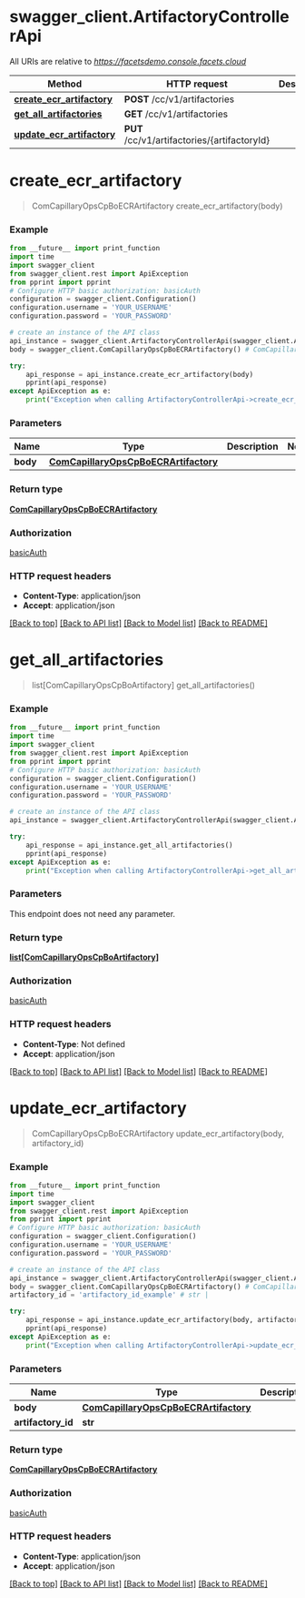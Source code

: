 # swagger_client.ArtifactoryControllerApi

All URIs are relative to *https://facetsdemo.console.facets.cloud*

Method | HTTP request | Description
------------- | ------------- | -------------
[**create_ecr_artifactory**](ArtifactoryControllerApi.md#create_ecr_artifactory) | **POST** /cc/v1/artifactories | 
[**get_all_artifactories**](ArtifactoryControllerApi.md#get_all_artifactories) | **GET** /cc/v1/artifactories | 
[**update_ecr_artifactory**](ArtifactoryControllerApi.md#update_ecr_artifactory) | **PUT** /cc/v1/artifactories/{artifactoryId} | 

# **create_ecr_artifactory**
> ComCapillaryOpsCpBoECRArtifactory create_ecr_artifactory(body)



### Example
```python
from __future__ import print_function
import time
import swagger_client
from swagger_client.rest import ApiException
from pprint import pprint
# Configure HTTP basic authorization: basicAuth
configuration = swagger_client.Configuration()
configuration.username = 'YOUR_USERNAME'
configuration.password = 'YOUR_PASSWORD'

# create an instance of the API class
api_instance = swagger_client.ArtifactoryControllerApi(swagger_client.ApiClient(configuration))
body = swagger_client.ComCapillaryOpsCpBoECRArtifactory() # ComCapillaryOpsCpBoECRArtifactory | 

try:
    api_response = api_instance.create_ecr_artifactory(body)
    pprint(api_response)
except ApiException as e:
    print("Exception when calling ArtifactoryControllerApi->create_ecr_artifactory: %s\n" % e)
```

### Parameters

Name | Type | Description  | Notes
------------- | ------------- | ------------- | -------------
 **body** | [**ComCapillaryOpsCpBoECRArtifactory**](ComCapillaryOpsCpBoECRArtifactory.md)|  | 

### Return type

[**ComCapillaryOpsCpBoECRArtifactory**](ComCapillaryOpsCpBoECRArtifactory.md)

### Authorization

[basicAuth](../README.md#basicAuth)

### HTTP request headers

 - **Content-Type**: application/json
 - **Accept**: application/json

[[Back to top]](#) [[Back to API list]](../README.md#documentation-for-api-endpoints) [[Back to Model list]](../README.md#documentation-for-models) [[Back to README]](../README.md)

# **get_all_artifactories**
> list[ComCapillaryOpsCpBoArtifactory] get_all_artifactories()



### Example
```python
from __future__ import print_function
import time
import swagger_client
from swagger_client.rest import ApiException
from pprint import pprint
# Configure HTTP basic authorization: basicAuth
configuration = swagger_client.Configuration()
configuration.username = 'YOUR_USERNAME'
configuration.password = 'YOUR_PASSWORD'

# create an instance of the API class
api_instance = swagger_client.ArtifactoryControllerApi(swagger_client.ApiClient(configuration))

try:
    api_response = api_instance.get_all_artifactories()
    pprint(api_response)
except ApiException as e:
    print("Exception when calling ArtifactoryControllerApi->get_all_artifactories: %s\n" % e)
```

### Parameters
This endpoint does not need any parameter.

### Return type

[**list[ComCapillaryOpsCpBoArtifactory]**](ComCapillaryOpsCpBoArtifactory.md)

### Authorization

[basicAuth](../README.md#basicAuth)

### HTTP request headers

 - **Content-Type**: Not defined
 - **Accept**: application/json

[[Back to top]](#) [[Back to API list]](../README.md#documentation-for-api-endpoints) [[Back to Model list]](../README.md#documentation-for-models) [[Back to README]](../README.md)

# **update_ecr_artifactory**
> ComCapillaryOpsCpBoECRArtifactory update_ecr_artifactory(body, artifactory_id)



### Example
```python
from __future__ import print_function
import time
import swagger_client
from swagger_client.rest import ApiException
from pprint import pprint
# Configure HTTP basic authorization: basicAuth
configuration = swagger_client.Configuration()
configuration.username = 'YOUR_USERNAME'
configuration.password = 'YOUR_PASSWORD'

# create an instance of the API class
api_instance = swagger_client.ArtifactoryControllerApi(swagger_client.ApiClient(configuration))
body = swagger_client.ComCapillaryOpsCpBoECRArtifactory() # ComCapillaryOpsCpBoECRArtifactory | 
artifactory_id = 'artifactory_id_example' # str | 

try:
    api_response = api_instance.update_ecr_artifactory(body, artifactory_id)
    pprint(api_response)
except ApiException as e:
    print("Exception when calling ArtifactoryControllerApi->update_ecr_artifactory: %s\n" % e)
```

### Parameters

Name | Type | Description  | Notes
------------- | ------------- | ------------- | -------------
 **body** | [**ComCapillaryOpsCpBoECRArtifactory**](ComCapillaryOpsCpBoECRArtifactory.md)|  | 
 **artifactory_id** | **str**|  | 

### Return type

[**ComCapillaryOpsCpBoECRArtifactory**](ComCapillaryOpsCpBoECRArtifactory.md)

### Authorization

[basicAuth](../README.md#basicAuth)

### HTTP request headers

 - **Content-Type**: application/json
 - **Accept**: application/json

[[Back to top]](#) [[Back to API list]](../README.md#documentation-for-api-endpoints) [[Back to Model list]](../README.md#documentation-for-models) [[Back to README]](../README.md)

